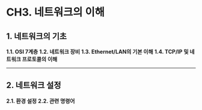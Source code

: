 # CH3. 네트워크의 이해


## 1. 네트워크의 기초

**1.1. OSI 7계층**
**1.2. 네트워크 장비**
**1.3. Ethernet/LAN의 기본 이해**
**1.4. TCP/IP 및 네트워크 프로토콜의 이해**

---

## 2. 네트워크 설정
**2.1. 환경 설정**
**2.2. 관련 명령어**


<!--stackedit_data:
eyJoaXN0b3J5IjpbLTgyMDQwMTQwMl19
-->